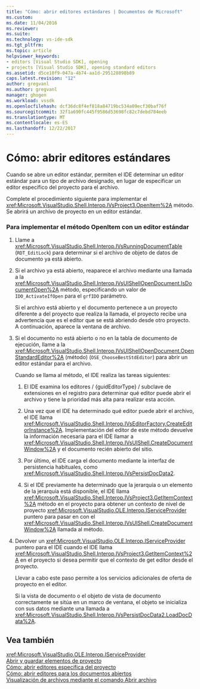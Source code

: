 ```yaml
---
title: "Cómo: abrir editores estándares | Documentos de Microsoft"
ms.custom: 
ms.date: 11/04/2016
ms.reviewer: 
ms.suite: 
ms.technology: vs-ide-sdk
ms.tgt_pltfrm: 
ms.topic: article
helpviewer_keywords:
- editors [Visual Studio SDK], opening
- projects [Visual Studio SDK], opening standard editors
ms.assetid: d5ce10f9-047a-4b74-aa1d-295128898b89
caps.latest.revision: "12"
author: gregvanl
ms.author: gregvanl
manager: ghogen
ms.workload: vssdk
ms.openlocfilehash: dcf36dc8f4ef818a84719bc534a09ecf30baf76f
ms.sourcegitcommit: 32f1a690fc445f9586d53698fc82c7debd784eeb
ms.translationtype: MT
ms.contentlocale: es-ES
ms.lasthandoff: 12/22/2017
---
```

# <a name="how-to-open-standard-editors"></a>Cómo: abrir editores estándares
Cuando se abre un editor estándar, permiten el IDE determinar un editor estándar para un tipo de archivo designado, en lugar de especificar un editor específico del proyecto para el archivo.  
  
 Complete el procedimiento siguiente para implementar el <xref:Microsoft.VisualStudio.Shell.Interop.IVsProject3.OpenItem%2A> método. Se abrirá un archivo de proyecto en un editor estándar.  
  
### <a name="to-implement-the-openitem-method-with-a-standard-editor"></a>Para implementar el método OpenItem con un editor estándar  
  
1.  Llame a <xref:Microsoft.VisualStudio.Shell.Interop.IVsRunningDocumentTable> (`RDT_EditLock`) para determinar si el archivo de objeto de datos de documento ya está abierto.  
  
2.  Si el archivo ya está abierto, reaparece el archivo mediante una llamada a la <xref:Microsoft.VisualStudio.Shell.Interop.IVsUIShellOpenDocument.IsDocumentOpen%2A> método, especificando un valor de `IDO_ActivateIfOpen` para el `grfIDO` parámetro.  
  
     Si el archivo está abierto y el documento pertenece a un proyecto diferente a del proyecto que realiza la llamada, el proyecto recibe una advertencia que es el editor que se está abriendo desde otro proyecto. A continuación, aparece la ventana de archivo.  
  
3.  Si el documento no está abierto o no en la tabla de documento de ejecución, llame a la <xref:Microsoft.VisualStudio.Shell.Interop.IVsUIShellOpenDocument.OpenStandardEditor%2A> (método) (`OSE_ChooseBestStdEditor`) para abrir un editor estándar para el archivo.  
  
     Cuando se llama al método, el IDE realiza las tareas siguientes:  
  
    1.  El IDE examina los editores / {guidEditorType} / subclave de extensiones en el registro para determinar qué editor puede abrir el archivo y tiene la prioridad más alta para realizar esta acción.  
  
    2.  Una vez que el IDE ha determinado qué editor puede abrir el archivo, el IDE llama <xref:Microsoft.VisualStudio.Shell.Interop.IVsEditorFactory.CreateEditorInstance%2A>. Implementación del editor de este método devuelve la información necesaria para el IDE llamar a <xref:Microsoft.VisualStudio.Shell.Interop.IVsUIShell.CreateDocumentWindow%2A> y el documento recién abierto del sitio.  
  
    3.  Por último, el IDE carga el documento mediante la interfaz de persistencia habituales, como <xref:Microsoft.VisualStudio.Shell.Interop.IVsPersistDocData2>.  
  
    4.  Si el IDE previamente ha determinado que la jerarquía o un elemento de la jerarquía está disponible, el IDE llama <xref:Microsoft.VisualStudio.Shell.Interop.IVsProject3.GetItemContext%2A> método en el proyecto para obtener un contexto de nivel de proyecto <xref:Microsoft.VisualStudio.OLE.Interop.IServiceProvider> puntero para pasar en con el <xref:Microsoft.VisualStudio.Shell.Interop.IVsUIShell.CreateDocumentWindow%2A> llamada al método.  
  
4.  Devolver un <xref:Microsoft.VisualStudio.OLE.Interop.IServiceProvider> puntero para el IDE cuando el IDE llama <xref:Microsoft.VisualStudio.Shell.Interop.IVsProject3.GetItemContext%2A> en el proyecto si desea permitir que el contexto de get editor desde el proyecto.  
  
     Llevar a cabo este paso permite a los servicios adicionales de oferta de proyecto en el editor.  
  
     Si la vista de documento o el objeto de vista de documento correctamente se sitúa en un marco de ventana, el objeto se inicializa con sus datos mediante una llamada a <xref:Microsoft.VisualStudio.Shell.Interop.IVsPersistDocData2.LoadDocData%2A>.  
  
## <a name="see-also"></a>Vea también  
 <xref:Microsoft.VisualStudio.OLE.Interop.IServiceProvider>   
 [Abrir y guardar elementos de proyecto](../extensibility/internals/opening-and-saving-project-items.md)   
 [Cómo: abrir editores específica del proyecto](../extensibility/how-to-open-project-specific-editors.md)   
 [Cómo: abrir editores para los documentos abiertos](../extensibility/how-to-open-editors-for-open-documents.md)   
 [Visualización de archivos mediante el comando Abrir archivo](../extensibility/internals/displaying-files-by-using-the-open-file-command.md)